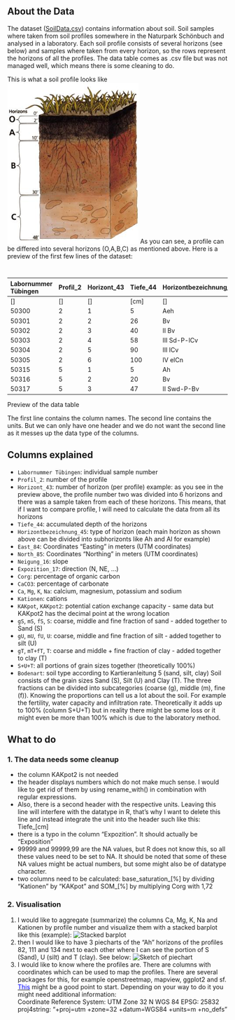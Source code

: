 ## About the Data

The dataset ([SoilData.csv](SoilData.csv)) contains information about
soil. Soil samples where taken from soil profiles somewhere in the
Naturpark Schönbuch and analysed in a laboratory. Each soil profile
consists of several horizons (see below) and samples where taken from
every horizon, so the rows represent the horizons of all the profiles.
The data table comes as .csv file but was not managed well, which means
there is some cleaning to do.

This is what a soil profile looks like ![soil profile](soilprofile.jpg)
As you can see, a profile can be differed into several horizons
(O,A,B,C) as mentioned above. Here is a preview of the first few lines
of the dataset:

<table style="width:100%;">
<caption>Preview of the data table</caption>
<colgroup>
<col style="width: 7%" />
<col style="width: 3%" />
<col style="width: 4%" />
<col style="width: 3%" />
<col style="width: 8%" />
<col style="width: 2%" />
<col style="width: 3%" />
<col style="width: 3%" />
<col style="width: 5%" />
<col style="width: 1%" />
<col style="width: 2%" />
<col style="width: 3%" />
<col style="width: 3%" />
<col style="width: 3%" />
<col style="width: 3%" />
<col style="width: 3%" />
<col style="width: 3%" />
<col style="width: 3%" />
<col style="width: 2%" />
<col style="width: 2%" />
<col style="width: 2%" />
<col style="width: 2%" />
<col style="width: 1%" />
<col style="width: 2%" />
<col style="width: 2%" />
<col style="width: 2%" />
<col style="width: 2%" />
<col style="width: 2%" />
<col style="width: 2%" />
<col style="width: 2%" />
<col style="width: 3%" />
</colgroup>
<thead>
<tr class="header">
<th style="text-align: left;">Labornummer Tübingen</th>
<th style="text-align: left;">Profil_2</th>
<th style="text-align: left;">Horizont_43</th>
<th style="text-align: left;">Tiefe_44</th>
<th style="text-align: left;">Horizontbezeichnung_45</th>
<th style="text-align: left;">East_84</th>
<th style="text-align: left;">North_85</th>
<th style="text-align: left;">Neigung_16</th>
<th style="text-align: left;">Expozition_17</th>
<th style="text-align: left;">Corg</th>
<th style="text-align: left;">CaCO3</th>
<th style="text-align: left;">Ca</th>
<th style="text-align: left;">Mg</th>
<th style="text-align: left;">K</th>
<th style="text-align: left;">Na</th>
<th style="text-align: left;">Kationen</th>
<th style="text-align: left;">KAKpot</th>
<th style="text-align: left;">KAKpot 2</th>
<th style="text-align: left;">gS</th>
<th style="text-align: left;">mS</th>
<th style="text-align: left;">fS</th>
<th style="text-align: left;">S</th>
<th style="text-align: left;">gU</th>
<th style="text-align: left;">mU</th>
<th style="text-align: left;">fU</th>
<th style="text-align: left;">U</th>
<th style="text-align: left;">gT</th>
<th style="text-align: left;">mT+fT</th>
<th style="text-align: left;">T</th>
<th style="text-align: left;">S+U+T</th>
<th style="text-align: left;">Bodenart</th>
</tr>
</thead>
<tbody>
<tr class="odd">
<td style="text-align: left;">[]</td>
<td style="text-align: left;">[]</td>
<td style="text-align: left;">[]</td>
<td style="text-align: left;">[cm]</td>
<td style="text-align: left;">[]</td>
<td style="text-align: left;">[]</td>
<td style="text-align: left;">[]</td>
<td style="text-align: left;">[ % ]</td>
<td style="text-align: left;">[]</td>
<td style="text-align: left;">[%]</td>
<td style="text-align: left;">[%]</td>
<td style="text-align: left;">[mmol/kg]</td>
<td style="text-align: left;">[mmol/kg]</td>
<td style="text-align: left;">[mmol/kg]</td>
<td style="text-align: left;">[mmol/kg]</td>
<td style="text-align: left;">[mmol/kg]</td>
<td style="text-align: left;">[mmol/kg]</td>
<td style="text-align: left;">[cmol/kg]</td>
<td style="text-align: left;">[%]</td>
<td style="text-align: left;">[%]</td>
<td style="text-align: left;">[%]</td>
<td style="text-align: left;">[%]</td>
<td style="text-align: left;">[%]</td>
<td style="text-align: left;">[%]</td>
<td style="text-align: left;">[%]</td>
<td style="text-align: left;">[%]</td>
<td style="text-align: left;">[%]</td>
<td style="text-align: left;">[%]</td>
<td style="text-align: left;">[%]</td>
<td style="text-align: left;">[%]</td>
<td style="text-align: left;">[]</td>
</tr>
<tr class="even">
<td style="text-align: left;">50300</td>
<td style="text-align: left;">2</td>
<td style="text-align: left;">1</td>
<td style="text-align: left;">5</td>
<td style="text-align: left;">Aeh</td>
<td style="text-align: left;">498818</td>
<td style="text-align: left;">5380428</td>
<td style="text-align: left;">0</td>
<td style="text-align: left;">99999,99</td>
<td style="text-align: left;">3,99</td>
<td style="text-align: left;">0</td>
<td style="text-align: left;">20,56</td>
<td style="text-align: left;">3,79</td>
<td style="text-align: left;">1,12</td>
<td style="text-align: left;">0,50</td>
<td style="text-align: left;">25,46</td>
<td style="text-align: left;">110,85</td>
<td style="text-align: left;">11,08</td>
<td style="text-align: left;">40,86</td>
<td style="text-align: left;">27,71</td>
<td style="text-align: left;">10,97</td>
<td style="text-align: left;">79,50</td>
<td style="text-align: left;">3,40</td>
<td style="text-align: left;">5,60</td>
<td style="text-align: left;">4,00</td>
<td style="text-align: left;">13,00</td>
<td style="text-align: left;">3,60</td>
<td style="text-align: left;">3,70</td>
<td style="text-align: left;">7,30</td>
<td style="text-align: left;">99,80</td>
<td style="text-align: left;">Sl2</td>
</tr>
<tr class="odd">
<td style="text-align: left;">50301</td>
<td style="text-align: left;">2</td>
<td style="text-align: left;">2</td>
<td style="text-align: left;">26</td>
<td style="text-align: left;">Bv</td>
<td style="text-align: left;">498818</td>
<td style="text-align: left;">5380428</td>
<td style="text-align: left;">0</td>
<td style="text-align: left;">99999,99</td>
<td style="text-align: left;">0,13</td>
<td style="text-align: left;">0</td>
<td style="text-align: left;">0,05</td>
<td style="text-align: left;">0,41</td>
<td style="text-align: left;">0,25</td>
<td style="text-align: left;">0,50</td>
<td style="text-align: left;">0,50</td>
<td style="text-align: left;">33,14</td>
<td style="text-align: left;">3,31</td>
<td style="text-align: left;">57,34</td>
<td style="text-align: left;">19,04</td>
<td style="text-align: left;">6,72</td>
<td style="text-align: left;">83,10</td>
<td style="text-align: left;">2,50</td>
<td style="text-align: left;">3,50</td>
<td style="text-align: left;">3,30</td>
<td style="text-align: left;">9,30</td>
<td style="text-align: left;">3,40</td>
<td style="text-align: left;">4,10</td>
<td style="text-align: left;">7,50</td>
<td style="text-align: left;">99,90</td>
<td style="text-align: left;">St2</td>
</tr>
<tr class="even">
<td style="text-align: left;">50302</td>
<td style="text-align: left;">2</td>
<td style="text-align: left;">3</td>
<td style="text-align: left;">40</td>
<td style="text-align: left;">II Bv</td>
<td style="text-align: left;">498818</td>
<td style="text-align: left;">5380428</td>
<td style="text-align: left;">0</td>
<td style="text-align: left;">99999,99</td>
<td style="text-align: left;">0,70</td>
<td style="text-align: left;">0</td>
<td style="text-align: left;">0,05</td>
<td style="text-align: left;">0,10</td>
<td style="text-align: left;">0,25</td>
<td style="text-align: left;">0,50</td>
<td style="text-align: left;">0,50</td>
<td style="text-align: left;">49,16</td>
<td style="text-align: left;">4,92</td>
<td style="text-align: left;">33,65</td>
<td style="text-align: left;">30,71</td>
<td style="text-align: left;">10,37</td>
<td style="text-align: left;">74,72</td>
<td style="text-align: left;">3,70</td>
<td style="text-align: left;">6,10</td>
<td style="text-align: left;">5,30</td>
<td style="text-align: left;">15,10</td>
<td style="text-align: left;">4,30</td>
<td style="text-align: left;">5,70</td>
<td style="text-align: left;">10,00</td>
<td style="text-align: left;">99,82</td>
<td style="text-align: left;">Sl3</td>
</tr>
<tr class="odd">
<td style="text-align: left;">50303</td>
<td style="text-align: left;">2</td>
<td style="text-align: left;">4</td>
<td style="text-align: left;">58</td>
<td style="text-align: left;">III Sd-P-lCv</td>
<td style="text-align: left;">498818</td>
<td style="text-align: left;">5380428</td>
<td style="text-align: left;">0</td>
<td style="text-align: left;">99999,99</td>
<td style="text-align: left;">0,14</td>
<td style="text-align: left;">0</td>
<td style="text-align: left;">58,55</td>
<td style="text-align: left;">40,37</td>
<td style="text-align: left;">2,14</td>
<td style="text-align: left;">0,50</td>
<td style="text-align: left;">101,07</td>
<td style="text-align: left;">143,74</td>
<td style="text-align: left;">14,37</td>
<td style="text-align: left;">21,17</td>
<td style="text-align: left;">23,79</td>
<td style="text-align: left;">9,44</td>
<td style="text-align: left;">54,40</td>
<td style="text-align: left;">1,50</td>
<td style="text-align: left;">2,20</td>
<td style="text-align: left;">2,50</td>
<td style="text-align: left;">6,20</td>
<td style="text-align: left;">4,20</td>
<td style="text-align: left;">35,10</td>
<td style="text-align: left;">39,30</td>
<td style="text-align: left;">99,90</td>
<td style="text-align: left;">Ts3</td>
</tr>
<tr class="even">
<td style="text-align: left;">50304</td>
<td style="text-align: left;">2</td>
<td style="text-align: left;">5</td>
<td style="text-align: left;">90</td>
<td style="text-align: left;">III lCv</td>
<td style="text-align: left;">498818</td>
<td style="text-align: left;">5380428</td>
<td style="text-align: left;">0</td>
<td style="text-align: left;">99999,99</td>
<td style="text-align: left;">0,12</td>
<td style="text-align: left;">0</td>
<td style="text-align: left;">122,43</td>
<td style="text-align: left;">75</td>
<td style="text-align: left;">0,25</td>
<td style="text-align: left;">0,50</td>
<td style="text-align: left;">197,43</td>
<td style="text-align: left;">212,45</td>
<td style="text-align: left;">21,24</td>
<td style="text-align: left;">8</td>
<td style="text-align: left;">7,28</td>
<td style="text-align: left;">10,78</td>
<td style="text-align: left;">26,06</td>
<td style="text-align: left;">3,90</td>
<td style="text-align: left;">9,30</td>
<td style="text-align: left;">14,70</td>
<td style="text-align: left;">27,90</td>
<td style="text-align: left;">14,20</td>
<td style="text-align: left;">31,80</td>
<td style="text-align: left;">46,00</td>
<td style="text-align: left;">99,96</td>
<td style="text-align: left;">Tl</td>
</tr>
<tr class="odd">
<td style="text-align: left;">50305</td>
<td style="text-align: left;">2</td>
<td style="text-align: left;">6</td>
<td style="text-align: left;">100</td>
<td style="text-align: left;">IV elCn</td>
<td style="text-align: left;">498818</td>
<td style="text-align: left;">5380428</td>
<td style="text-align: left;">0</td>
<td style="text-align: left;">99999,99</td>
<td style="text-align: left;">0,04</td>
<td style="text-align: left;">0,81</td>
<td style="text-align: left;">143,19</td>
<td style="text-align: left;">77,98</td>
<td style="text-align: left;">0,25</td>
<td style="text-align: left;">0,50</td>
<td style="text-align: left;">221,17</td>
<td style="text-align: left;">221,25</td>
<td style="text-align: left;">22,13</td>
<td style="text-align: left;">5,90</td>
<td style="text-align: left;">3,40</td>
<td style="text-align: left;">5,70</td>
<td style="text-align: left;">15,00</td>
<td style="text-align: left;">3,50</td>
<td style="text-align: left;">13,60</td>
<td style="text-align: left;">19,60</td>
<td style="text-align: left;">36,70</td>
<td style="text-align: left;">17,20</td>
<td style="text-align: left;">30,40</td>
<td style="text-align: left;">47,60</td>
<td style="text-align: left;">99,30</td>
<td style="text-align: left;">Tu2</td>
</tr>
<tr class="even">
<td style="text-align: left;">50315</td>
<td style="text-align: left;">5</td>
<td style="text-align: left;">1</td>
<td style="text-align: left;">5</td>
<td style="text-align: left;">Ah</td>
<td style="text-align: left;">498795</td>
<td style="text-align: left;">5380779</td>
<td style="text-align: left;">1</td>
<td style="text-align: left;">E</td>
<td style="text-align: left;">4,69</td>
<td style="text-align: left;">0</td>
<td style="text-align: left;">9,59</td>
<td style="text-align: left;">2,49</td>
<td style="text-align: left;">0,64</td>
<td style="text-align: left;">0,50</td>
<td style="text-align: left;">12,71</td>
<td style="text-align: left;">152,26</td>
<td style="text-align: left;">15,23</td>
<td style="text-align: left;">16,61</td>
<td style="text-align: left;">32,35</td>
<td style="text-align: left;">13,49</td>
<td style="text-align: left;">62,50</td>
<td style="text-align: left;">5,10</td>
<td style="text-align: left;">6,10</td>
<td style="text-align: left;">6,70</td>
<td style="text-align: left;">17,90</td>
<td style="text-align: left;">6,60</td>
<td style="text-align: left;">13,20</td>
<td style="text-align: left;">19,80</td>
<td style="text-align: left;">100,20</td>
<td style="text-align: left;">Ls4</td>
</tr>
<tr class="odd">
<td style="text-align: left;">50316</td>
<td style="text-align: left;">5</td>
<td style="text-align: left;">2</td>
<td style="text-align: left;">20</td>
<td style="text-align: left;">Bv</td>
<td style="text-align: left;">498795</td>
<td style="text-align: left;">5380779</td>
<td style="text-align: left;">1</td>
<td style="text-align: left;">E</td>
<td style="text-align: left;">0,91</td>
<td style="text-align: left;">0</td>
<td style="text-align: left;">7,09</td>
<td style="text-align: left;">2,55</td>
<td style="text-align: left;">0,25</td>
<td style="text-align: left;">0,50</td>
<td style="text-align: left;">9,64</td>
<td style="text-align: left;">86,33</td>
<td style="text-align: left;">8,63</td>
<td style="text-align: left;">18,78</td>
<td style="text-align: left;">26,12</td>
<td style="text-align: left;">12,39</td>
<td style="text-align: left;">57,30</td>
<td style="text-align: left;">4,50</td>
<td style="text-align: left;">6,20</td>
<td style="text-align: left;">8</td>
<td style="text-align: left;">18,70</td>
<td style="text-align: left;">7,80</td>
<td style="text-align: left;">16,40</td>
<td style="text-align: left;">24,20</td>
<td style="text-align: left;">100,20</td>
<td style="text-align: left;">Ls4</td>
</tr>
<tr class="even">
<td style="text-align: left;">50317</td>
<td style="text-align: left;">5</td>
<td style="text-align: left;">3</td>
<td style="text-align: left;">47</td>
<td style="text-align: left;">II Swd-P-Bv</td>
<td style="text-align: left;">498795</td>
<td style="text-align: left;">5380779</td>
<td style="text-align: left;">1</td>
<td style="text-align: left;">E</td>
<td style="text-align: left;">0,44</td>
<td style="text-align: left;">0</td>
<td style="text-align: left;">128,22</td>
<td style="text-align: left;">27,04</td>
<td style="text-align: left;">0,25</td>
<td style="text-align: left;">0,50</td>
<td style="text-align: left;">155,26</td>
<td style="text-align: left;">207,79</td>
<td style="text-align: left;">20,78</td>
<td style="text-align: left;">2,41</td>
<td style="text-align: left;">26,98</td>
<td style="text-align: left;">4,74</td>
<td style="text-align: left;">34,13</td>
<td style="text-align: left;">1,70</td>
<td style="text-align: left;">2,50</td>
<td style="text-align: left;">4,30</td>
<td style="text-align: left;">8,50</td>
<td style="text-align: left;">8,10</td>
<td style="text-align: left;">49,10</td>
<td style="text-align: left;">57,20</td>
<td style="text-align: left;">99,83</td>
<td style="text-align: left;">Ts2</td>
</tr>
</tbody>
</table>

Preview of the data table

The first line contains the column names. The second line contains the
units. But we can only have one header and we do not want the second
line as it messes up the data type of the columns.

## Columns explained

-   `Labornummer Tübingen`: individual sample number
-   `Profil_2`: number of the profile
-   `Horizont_43`: number of horizon (per profile) example: as you see
    in the preview above, the profile number two was divided into 6
    horizons and there was a sample taken from each of these horizons.
    This means, that if I want to compare profile, I will need to
    calculate the data from all its horizons
-   `Tiefe_44`: accumulated depth of the horizons
-   `Horizontbezeichnung_45`: type of horizon (each main horizon as
    shown above can be divided into subhorizonts like Ah and Al for
    example)
-   `East_84`: Coordinates “Easting” in meters (UTM coordinates)
-   `North_85`: Coordinates “Northing” in meters (UTM coordinates)
-   `Neigung_16`: slope
-   `Expozition_17`: direction (N, NE, …)
-   `Corg`: percentage of organic carbon
-   `CaCO3`: percentage of carbonate
-   `Ca`, `Mg`, `K`, `Na`: calcium, magnesium, potassium and sodium
-   `Kationen`: cations
-   `KAKpot`, `KAKpot2`: potential cation exchange capacity - same data
    but KAKpot2 has the decimal point at the wrong location
-   `gS`, `mS`, `fS`, `S`: coarse, middle and fine fraction of sand -
    added together to Sand (S)
-   `gU`, `mU`, `fU`, `U`: coarse, middle and fine fraction of silt -
    added together to silt (U)
-   `gT`, `mT+fT`, `T`: coarse and middle + fine fraction of clay -
    added together to clay (T)
-   `S+U+T`: all portions of grain sizes together (theoretically 100%)
-   `Bodenart`: soil type according to Kartieranleitung 5 (sand, silt,
    clay) Soil consists of the grain sizes Sand (S), Silt (U) and Clay
    (T). The three fractions can be divided into subcategories (coarse
    (g), middle (m), fine (f)). Knowing the proportions can tell us a
    lot about the soil. For example the fertility, water capacity and
    infiltration rate. Theoretically it adds up to 100% (column S+U+T)
    but in reality there might be some loss or it might even be more
    than 100% which is due to the laboratory method.

## What to do

### 1. The data needs some cleanup

-   the column KAKpot2 is not needed
-   the header displays numbers which do not make much sense. I would
    like to get rid of them by using rename\_with() in combination with
    regular expressions.
-   Also, there is a second header with the respective units. Leaving
    this line will interfere with the datatype in R, that’s why I want
    to delete this line and instead integrate the unit into the header
    such like this: Tiefe\_\[cm\]
-   there is a typo in the column “Expozition”. It should actually be
    “Exposition”
-   99999 and 99999,99 are the NA values, but R does not know this, so
    all these values need to be set to NA. It should be noted that some
    of these NA values might be actual numbers, but some might also be
    of datatype character.
-   two columns need to be calculated: base\_saturation\_\[%\] by
    dividing “Kationen” by “KAKpot” and SOM\_\[%\] by multiplying Corg
    with 1,72

### 2. Visualisation

1.  I would like to aggregate (summarize) the columns Ca, Mg, K, Na and
    Kationen by profile number and visualize them with a stacked barplot
    like this (example): ![Stacked
    barplot](https://r-graph-gallery.com/48-grouped-barplot-with-ggplot2_files/figure-html/thecode4-1.png)
2.  then I would like to have 3 piecharts of the “Ah” horizons of the
    profiles 82, 111 and 134 next to each other where I can see the
    portion of S (Sand), U (silt) and T (clay). See below: ![Sketch of
    piechart](sketch_1.jpg)
3.  I would like to know where the profiles are. There are columns with
    coordinates which can be used to map the profiles. There are several
    packages for this, for example openstreetmap, mapview, ggplot2 and
    sf.
    [<span style="color:blue">This</span>](https://stackoverflow.com/questions/66827313/plotting-utm-coordinates)
    might be a good point to start. Depending on your way to do it you
    might need additional information:  
    Coordinate Reference System: UTM Zone 32 N WGS 84 EPSG: 25832
    proj4string: “+proj=utm +zone=32 +datum=WGS84 +units=m +no\_defs”
